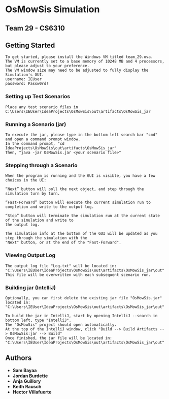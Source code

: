 # OsMowSis Simulation
## Team 29 - CS6310


## Getting Started
```
To get started, please install the Windows VM titled team_29.ova.
The VM is currently set to a base memory of 10248 MB and 4 processors, but please adjust to your preference.
The VM window size may need to be adjusted to fully display the Simulation's GUI.
username: IEUser
password: Passw0rd!
```

### Setting up Test Scenarios
```
Place any test scenario files in C:\Users\IEUser\IdeaProjects\OsMowSis\out\artifacts\OsMowSis_jar 
```

### Running a Scenario (jar)

```
To execute the jar, please type in the bottom left search bar "cmd" and open a command prompt window.
In the command prompt, "cd IdeaProjects\OsMowSis\out\artifacts\OsMowSis_jar"
Then, "java -jar OsMowSis.jar <your scenario file>"
```

### Stepping through a Scenario

```
When the program is running and the GUI is visible, you have a few choices in the UI:

“Next” button will poll the next object, and step through the simulation turn by turn.

“Fast-Forward” button will execute the current simulation run to completion and write to the output log.

“Stop” button will terminate the simulation run at the current state of the simulation and write to 
the output log.

The simulation info at the bottom of the GUI will be updated as you step through the simulation with the 
"Next" button, or at the end of the "Fast-Forward".
```

### Viewing Output Log
```
The output log file "Log.txt" will be located in:
"C:\Users\IEUser\IdeaProjects\OsMowSis\out\artifacts\OsMowSis_jar\out"
This file will be overwritten with each subsequent scenario run.
```

### Building jar (IntelliJ)
```
Optionally, you can first delete the existing jar file "OsMowSis.jar" located in: "C:\Users\IEUser\IdeaProjects\OsMowSis\out\artifacts\OsMowSis_jar\out"

To build the jar in IntelliJ, start by opening IntelliJ --search in bottom left, type "IntelliJ".
The "OsMowSis" project should open automatically.
At the top of the IntelliJ window, click "Build --> Build Artifacts --> OsMowSis:jar --> Build"
Once finished, the jar file will be located in: "C:\Users\IEUser\IdeaProjects\OsMowSis\out\artifacts\OsMowSis_jar\out"
```

## Authors

* **Sam Bayaa**
* **Jordan Burdette**
* **Anja Guillory**
* **Keith Rausch**
* **Hector Villafuerte**

